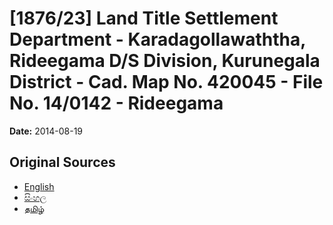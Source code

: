 # [1876/23] Land Title Settlement Department - Karadagollawaththa, Rideegama D/S Division, Kurunegala District - Cad. Map No. 420045 - File No. 14/0142 - Rideegama

**Date:** 2014-08-19

## Original Sources

- [English](https://documents.gov.lk/view/extra-gazettes/2014/8/1876-23_E.pdf)
- [සිංහල](https://documents.gov.lk/view/extra-gazettes/2014/8/1876-23_S.pdf)
- [தமிழ்](https://documents.gov.lk/view/extra-gazettes/2014/8/1876-23_T.pdf)
